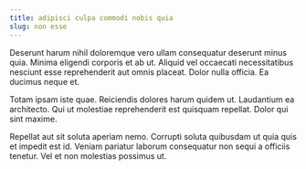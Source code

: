 ```yaml
---
title: adipisci culpa commodi nobis quia
slug: non esse
---
```


Deserunt harum nihil doloremque vero ullam consequatur deserunt minus quia. Minima eligendi corporis et ab ut. Aliquid vel occaecati necessitatibus nesciunt esse reprehenderit aut omnis placeat. Dolor nulla officia. Ea ducimus neque et.

Totam ipsam iste quae. Reiciendis dolores harum quidem ut. Laudantium ea architecto. Qui ut molestiae reprehenderit est quisquam repellat. Dolor qui sint maxime.

Repellat aut sit soluta aperiam nemo. Corrupti soluta quibusdam ut quia quis et impedit est id. Veniam pariatur laborum consequatur non sequi a officiis tenetur. Vel et non molestias possimus ut.
